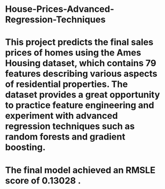 # House-Prices-Advanced-Regression-Techniques
# This project predicts the final sales prices of homes using the Ames Housing dataset, which contains 79 features describing various aspects of residential properties. The dataset provides a great opportunity to practice feature engineering and experiment with advanced regression techniques such as random forests and gradient boosting.
# The final model achieved an RMSLE score of 0.13028 .

